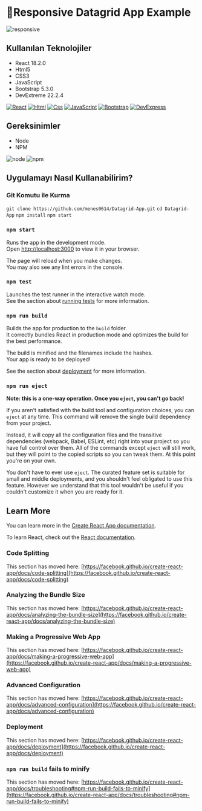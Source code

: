 # 📝Responsive Datagrid App Example

![responsive](https://github.com/menes0614/Datagrid-App/assets/47030504/ce6e5d00-69cd-4f2c-b897-eab7d7830c23)

## Kullanılan Teknolojiler

- React 18.2.0
- Html5
- CSS3
- JavaScript
- Bootstrap 5.3.0
- DevExtreme 22.2.4

[![React](https://github.com/menes0614/Datagrid-App/assets/47030504/716c5ce2-e582-4dd8-beaf-bedd04d4766e)](https://react.dev/) [![Html](https://github.com/menes0614/Datagrid-App/assets/47030504/dc9d4be1-b10e-41a7-bf46-710607a11d1f)](https://html.spec.whatwg.org/) [![Css](https://github.com/menes0614/Datagrid-App/assets/47030504/3de778b5-5c50-4f05-8064-9b8b9a5f7528)](https://developer.mozilla.org/en-US/docs/Web/CSS) [![JavaScript](https://github.com/menes0614/Datagrid-App/assets/47030504/1340791e-a884-486c-800e-e2a7c92d5a7e)](https://www.javascript.com/) [![Bootstrap](https://github.com/menes0614/Datagrid-App/assets/47030504/cce5d39d-ef3d-43eb-9ac4-09815c6c1c46)](https://getbootstrap.com/) [![DevExpress](https://github.com/menes0614/Datagrid-App/assets/47030504/bcd3ac99-e32b-4048-b790-fa1de994326d)](https://js.devexpress.com/Documentation/)


## Gereksinimler
- Node
- NPM

![node](https://github.com/menes0614/Datagrid-App/assets/47030504/dab7012b-f412-47f5-9e76-b2db53daab93) ![npm](https://github.com/menes0614/Datagrid-App/assets/47030504/ed6a55e8-d1ac-46b4-add1-9c6ab48e6d19)

## Uygulamayı Nasıl Kullanabilirim?

### Git Komutu ile Kurma
`git clone https://github.com/menes0614/Datagrid-App.git` 
`cd Datagrid-App`
`npm install`
`npm start`


### `npm start`

Runs the app in the development mode.\
Open [http://localhost:3000](http://localhost:3000) to view it in your browser.

The page will reload when you make changes.\
You may also see any lint errors in the console.

### `npm test`

Launches the test runner in the interactive watch mode.\
See the section about [running tests](https://facebook.github.io/create-react-app/docs/running-tests) for more information.

### `npm run build`

Builds the app for production to the `build` folder.\
It correctly bundles React in production mode and optimizes the build for the best performance.

The build is minified and the filenames include the hashes.\
Your app is ready to be deployed!

See the section about [deployment](https://facebook.github.io/create-react-app/docs/deployment) for more information.

### `npm run eject`

**Note: this is a one-way operation. Once you `eject`, you can't go back!**

If you aren't satisfied with the build tool and configuration choices, you can `eject` at any time. This command will remove the single build dependency from your project.

Instead, it will copy all the configuration files and the transitive dependencies (webpack, Babel, ESLint, etc) right into your project so you have full control over them. All of the commands except `eject` will still work, but they will point to the copied scripts so you can tweak them. At this point you're on your own.

You don't have to ever use `eject`. The curated feature set is suitable for small and middle deployments, and you shouldn't feel obligated to use this feature. However we understand that this tool wouldn't be useful if you couldn't customize it when you are ready for it.

## Learn More

You can learn more in the [Create React App documentation](https://facebook.github.io/create-react-app/docs/getting-started).

To learn React, check out the [React documentation](https://reactjs.org/).

### Code Splitting

This section has moved here: [https://facebook.github.io/create-react-app/docs/code-splitting](https://facebook.github.io/create-react-app/docs/code-splitting)

### Analyzing the Bundle Size

This section has moved here: [https://facebook.github.io/create-react-app/docs/analyzing-the-bundle-size](https://facebook.github.io/create-react-app/docs/analyzing-the-bundle-size)

### Making a Progressive Web App

This section has moved here: [https://facebook.github.io/create-react-app/docs/making-a-progressive-web-app](https://facebook.github.io/create-react-app/docs/making-a-progressive-web-app)

### Advanced Configuration

This section has moved here: [https://facebook.github.io/create-react-app/docs/advanced-configuration](https://facebook.github.io/create-react-app/docs/advanced-configuration)

### Deployment

This section has moved here: [https://facebook.github.io/create-react-app/docs/deployment](https://facebook.github.io/create-react-app/docs/deployment)

### `npm run build` fails to minify

This section has moved here: [https://facebook.github.io/create-react-app/docs/troubleshooting#npm-run-build-fails-to-minify](https://facebook.github.io/create-react-app/docs/troubleshooting#npm-run-build-fails-to-minify)
